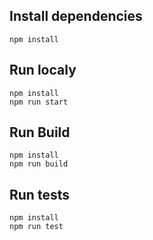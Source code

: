 ## Install dependencies

```npm install```

## Run localy

```
npm install
npm run start
```

## Run Build 

```
npm install
npm run build
```

## Run tests 

```
npm install
npm run test
```